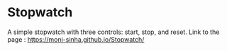# Stopwatch
A simple stopwatch with three controls: start, stop, and reset.
Link to the page : https://moni-sinha.github.io/Stopwatch/
